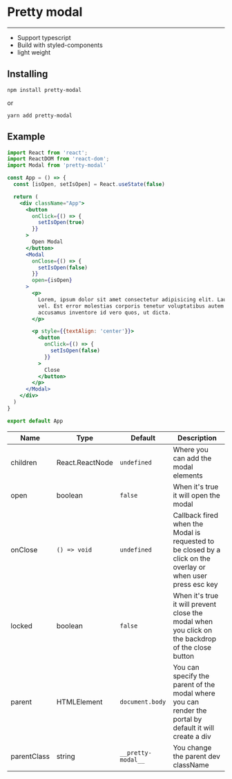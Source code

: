 # Pretty modal

----

- Support typescript
- Build with styled-components
- light weight

## Installing

```shell
npm install pretty-modal
```

or

```shell
yarn add pretty-modal
```

## Example

```jsx
import React from 'react';
import ReactDOM from 'react-dom';
import Modal from 'pretty-modal'

const App = () => {
  const [isOpen, setIsOpen] = React.useState(false)

  return (
    <div className="App">
      <button
        onClick={() => {
          setIsOpen(true)
        }}
      >
        Open Modal
      </button>
      <Modal
        onClose={() => {
          setIsOpen(false)
        }}
        open={isOpen}
      >
        <p>
          Lorem, ipsum dolor sit amet consectetur adipisicing elit. Laudantium porro deleniti velit
          vel. Est error molestias corporis tenetur voluptatibus autem impedit dolore dolores
          accusamus inventore id vero quos, ut dicta.
        </p>

        <p style={{textAlign: 'center'}}>
          <button
            onClick={() => {
              setIsOpen(false)
            }}
          >
            Close
          </button>
        </p>
      </Modal>
    </div>
  )
}

export default App

```

| Name           | Type          | Default       | Description                        |
|----------------|---------------|---------------|------------------------------------|
|children        |React.ReactNode|`undefined`    |Where you can add the modal elements|
|open            |boolean        |`false`        |When it's true it will open the modal|
|onClose         |`() => void`   |`undefined`    |Callback fired when the Modal is requested to be closed by a click on the overlay or when user press esc key|
|locked          |boolean        |`false`        | When it's true it will prevent close the modal when you click on the backdrop of the close button|
|parent          |HTMLElement    |`document.body`|You can specify the parent of the modal where you can render the portal by default it will create a div|
|parentClass     |string         |`__pretty-modal__`|You change the parent dev className
